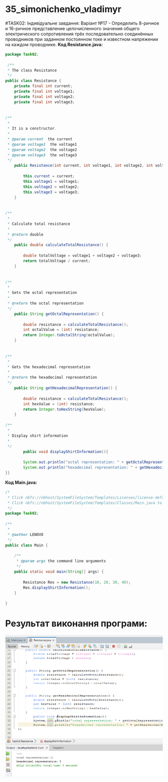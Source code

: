 # 35_simonichenko_vladimyr
#TASK02:
Індивідуальне завдання:
Варіант №17 - Определить 8-ричное и 16-ричное представление целочисленного значения
общего электрического сопротивления трёх последовательно соединённых
проводников при заданном постоянном токе и известном напряжении на
каждом проводнике.
**Код Resistance.java:**

````java
package Task02;

 /**
 * The class Resistance
 */ 
public class Resistance {
    private final int current;
    private final int voltage1; 
    private final int voltage2; 
    private final int voltage3; 
    

/** 
 *
 * It is a constructor. 
 *
 * @param current  the current
 * @param voltage1  the voltage1
 * @param voltage2  the voltage2
 * @param voltage3  the voltage3
 */
    public Resistance(int current, int voltage1, int voltage2, int voltage3) { 

        this.current = current;
        this.voltage1 = voltage1;
        this.voltage2 = voltage2;
        this.voltage3 = voltage3;
    }
    

/** 
 *
 * Calculate total resistance
 *
 * @return double
 */
    public double calculateTotalResistance() { 

        double totalVoltage = voltage1 + voltage2 + voltage3;
        return totalVoltage / current;
    }


/** 
 *
 * Gets the octal representation
 *
 * @return the octal representation
 */
    public String getOctalRepresentation() { 

        double resistance = calculateTotalResistance();
        int octalValue = (int) resistance;
        return Integer.toOctalString(octalValue);
    }
    

/** 
 *
 * Gets the hexadecimal representation
 *
 * @return the hexadecimal representation
 */
    public String getHexadecimalRepresentation() { 

        double resistance = calculateTotalResistance();
        int hexValue = (int) resistance;
        return Integer.toHexString(hexValue);
    }

/** 
 *
 * Display shirt information
 *
 */
        public void displayShirtInformation(){ 

        System.out.println("octal representation: " + getOctalRepresentation());
        System.out.println("hexadecimal representation: " + getHexadecimalRepresentation());
}}
````
**Код Main.java:**
````java
/*
 * Click nbfs://nbhost/SystemFileSystem/Templates/Licenses/license-default.txt to change this license
 * Click nbfs://nbhost/SystemFileSystem/Templates/Classes/Main.java to edit this template
 */
package Task02;

/**
 *
 * @author LENOVO
 */
public class Main {

    /**
     * @param args the command line arguments
     */
    public static void main(String[] args) { 

        Resistance Res = new Resistance(10, 20, 30, 40);
        Res.displayShirtInformation();
    }
    
}
````
# Результат виконання програми:
![](Task02/Res02.png)
